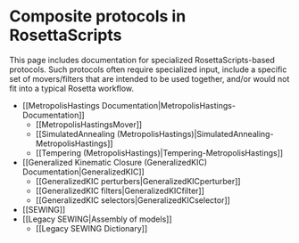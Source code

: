# Composite protocols in RosettaScripts

This page includes documentation for specialized RosettaScripts-based protocols. Such protocols often require specialized input, include a specific set of movers/filters that are intended to be used together, and/or would not fit into a typical Rosetta workflow.

-   [[MetropolisHastings Documentation|MetropolisHastings-Documentation]]
    -   [[MetropolisHastingsMover]]
    -   [[SimulatedAnnealing (MetropolisHastings)|SimulatedAnnealing-MetropolisHastings]]
    -   [[Tempering (MetropolisHastings)|Tempering-MetropolisHastings]]	
-   [[Generalized Kinematic Closure (GeneralizedKIC) Documentation|GeneralizedKIC]]
    -   [[GeneralizedKIC perturbers|GeneralizedKICperturber]]
    -   [[GeneralizedKIC filters|GeneralizedKICfilter]]
    -   [[GeneralizedKIC selectors|GeneralizedKICselector]]
-   [[SEWING]]
-   [[Legacy SEWING|Assembly of models]]
    -   [[Legacy SEWING Dictionary]]